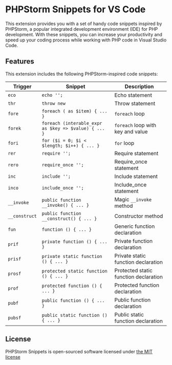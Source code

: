 # PHPStorm Snippets for VS Code

This extension provides you with a set of handy code snippets inspired by PHPStorm, a popular integrated development environment (IDE) for PHP development. With these snippets, you can increase your productivity and speed up your coding process while working with PHP code in Visual Studio Code.

## Features

This extension includes the following PHPStorm-inspired code snippets:

| Trigger       | Snippet                                              | Description                           |
| ------------- | ---------------------------------------------------- | ------------------------------------- |
| `eco`         | `echo '';`                                           | Echo statement                        |
| `thr`         | `throw new`                                          | Throw statement                       |
| `fore`        | `foreach ( as $item) { ... }`                        | `foreach` loop                        |
| `forek`       | `foreach (interable_expr as $key => $value) { ... }` | `foreach` loop with key and value     |
| `fori`        | `for ($i = 0; $i < $length; $i++) { ... }`           | `for` loop                            |
| `rer`         | `require '';`                                        | Require statement                     |
| `rero`        | `require_once '';`                                   | Require_once statement                |
| `inc`         | `include '';`                                        | Include statement                     |
| `inco`        | `include_once '';`                                   | Include_once statement                |
| `__invoke`    | `public function __invoke() { ... }`                 | Magic `__invoke` method               |
| `__construct` | `public function __construct() { ... }`              | Constructor method                    |
| `fun`         | `function () { ... }`                                | Generic function declaration          |
| `prif`        | `private function () { ... }`                        | Private function declaration          |
| `prisf`       | `private static function () { ... }`                 | Private static function declaration   |
| `prosf`       | `protected static function () { ... }`               | Protected static function declaration |
| `prof`        | `protected function () { ... }`                      | Protected function declaration        |
| `pubf`        | `public function () { ... }`                         | Public function declaration           |
| `pubsf`       | `public static function () { ... }`                  | Public static function declaration    |

## License

PHPStorm Snippets is open-sourced software licensed under [the MIT license](./LICENSE)
